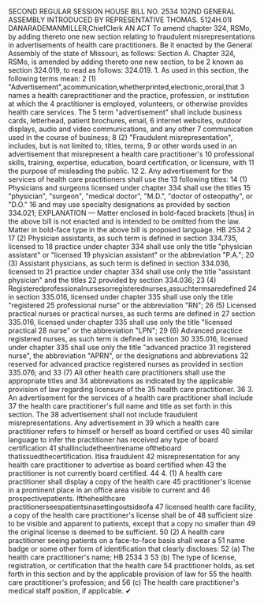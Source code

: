 SECOND REGULAR SESSION
HOUSE BILL NO. 2534
102ND GENERAL ASSEMBLY
INTRODUCED BY REPRESENTATIVE THOMAS.
5124H.01I DANARADEMANMILLER,ChiefClerk
AN ACT
To amend chapter 324, RSMo, by adding thereto one new section relating to fraudulent
misrepresentations in advertisements of health care practitioners.
Be it enacted by the General Assembly of the state of Missouri, as follows:
Section A. Chapter 324, RSMo, is amended by adding thereto one new section, to be
2 known as section 324.019, to read as follows:
324.019. 1. As used in this section, the following terms mean:
2 (1) "Advertisement",acommunication,whetherprinted,electronic,ororal,that
3 names a health carepractitioner and the practice, profession, or institution at which the
4 practitioner is employed, volunteers, or otherwise provides health care services. The
5 term "advertisement" shall include business cards, letterhead, patient brochures, email,
6 internet websites, outdoor displays, audio and video communications, and any other
7 communication used in the course of business;
8 (2) "Fraudulent misrepresentation", includes, but is not limited to, titles, terms,
9 or other words used in an advertisement that misrepresent a health care practitioner's
10 professional skills, training, expertise, education, board certification, or licensure, with
11 the purpose of misleading the public.
12 2. Any advertisement for the services of health care practitioners shall use the
13 following titles:
14 (1) Physicians and surgeons licensed under chapter 334 shall use the titles
15 "physician", "surgeon", "medical doctor", "M.D.", "doctor of osteopathy", or "D.O."
16 and may use specialty designations as provided by section 334.021;
EXPLANATION — Matter enclosed in bold-faced brackets [thus] in the above bill is not enacted and is
intended to be omitted from the law. Matter in bold-face type in the above bill is proposed language.
HB 2534 2
17 (2) Physician assistants, as such term is defined in section 334.735, licensed to
18 practice under chapter 334 shall use only the title "physician assistant" or "licensed
19 physician assistant" or the abbreviation "P.A.";
20 (3) Assistant physicians, as such term is defined in section 334.036, licensed to
21 practice under chapter 334 shall use only the title "assistant physician" and the titles
22 provided by section 334.036;
23 (4) Registeredprofessionalnursesorregisterednurses,assuchtermsaredefined
24 in section 335.016, licensed under chapter 335 shall use only the title "registered
25 professional nurse" or the abbreviation "RN";
26 (5) Licensed practical nurses or practical nurses, as such terms are defined in
27 section 335.016, licensed under chapter 335 shall use only the title "licensed practical
28 nurse" or the abbreviation "LPN";
29 (6) Advanced practice registered nurses, as such term is defined in section
30 335.016, licensed under chapter 335 shall use only the title "advanced practice
31 registered nurse", the abbreviation "APRN", or the designations and abbreviations
32 reserved for advanced practice registered nurses as provided in section 335.076; and
33 (7) All other health care practitioners shall use the appropriate titles and
34 abbreviations as indicated by the applicable provision of law regarding licensure of the
35 health care practitioner.
36 3. An advertisement for the services of a health care practitioner shall include
37 the health care practitioner's full name and title as set forth in this section. The
38 advertisement shall not include fraudulent misrepresentations. Any advertisement in
39 which a health care practitioner refers to himself or herself as board certified or uses
40 similar language to infer the practitioner has received any type of board certification
41 shallincludetheentirename oftheboard thatissuedthecertification. Itisa fraudulent
42 misrepresentation for any health care practitioner to advertise as board certified when
43 the practitioner is not currently board certified.
44 4. (1) A health care practitioner shall display a copy of the health care
45 practitioner's license in a prominent place in an office area visible to current and
46 prospectivepatients. Ifthehealthcare practitionerseespatientsinasettingoutsideofa
47 licensed health care facility, a copy of the health care practitioner's license shall be of
48 sufficient size to be visible and apparent to patients, except that a copy no smaller than
49 the original license is deemed to be sufficient.
50 (2) A health care practitioner seeing patients on a face-to-face basis shall wear a
51 name badge or some other form of identification that clearly discloses:
52 (a) The health care practitioner's name;
HB 2534 3
53 (b) The type of license, registration, or certification that the health care
54 practitioner holds, as set forth in this section and by the applicable provision of law for
55 the health care practitioner's profession; and
56 (c) The health care practitioner's medical staff position, if applicable.
✔